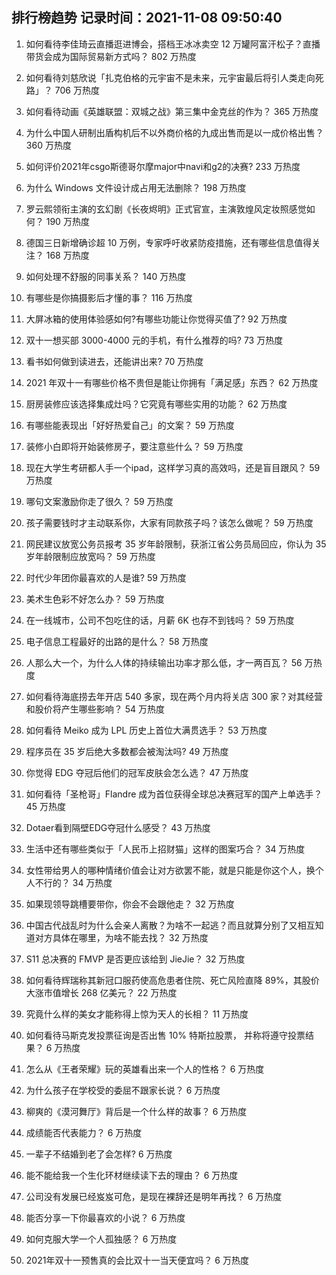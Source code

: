 
## 排行榜趋势 记录时间：2021-11-08 09:50:40
  
  1. 如何看待李佳琦云直播逛进博会，搭档王冰冰卖空 12 万罐阿富汗松子？直播带货会成为国际贸易新方式吗？ 802 万热度
    
  2. 如何看待刘慈欣说「扎克伯格的元宇宙不是未来，元宇宙最后将引人类走向死路」？ 706 万热度
    
  3. 如何看待动画《英雄联盟：双城之战》第三集中金克丝的作为？ 365 万热度
    
  4. 为什么中国人研制出盾构机后不以外商价格的九成出售而是以一成价格出售？ 360 万热度
    
  5. 如何评价2021年csgo斯德哥尔摩major中navi和g2的决赛? 233 万热度
    
  6. 为什么 Windows 文件设计成占用无法删除？ 198 万热度
    
  7. 罗云熙领衔主演的玄幻剧《长夜烬明》正式官宣，主演敦煌风定妆照感觉如何？ 190 万热度
    
  8. 德国三日新增确诊超 10 万例，专家呼吁收紧防疫措施，还有哪些信息值得关注？ 168 万热度
    
  9. 如何处理不舒服的同事关系？ 140 万热度
    
  10. 有哪些是你搞摄影后才懂的事？ 116 万热度
    
  11. 大屏冰箱的使用体验感如何?有哪些功能让你觉得买值了? 92 万热度
    
  12. 双十一想买部 3000-4000 元的手机，有什么推荐的吗? 73 万热度
    
  13. 看书如何做到读进去，还能讲出来? 70 万热度
    
  14. 2021 年双十一有哪些价格不贵但是能让你拥有「满足感」东西？ 62 万热度
    
  15. 厨房装修应该选择集成灶吗？它究竟有哪些实用的功能？ 62 万热度
    
  16. 有哪些能表现出「好好热爱自己」的文案？ 59 万热度
    
  17. 装修小白即将开始装修房子，要注意些什么？ 59 万热度
    
  18. 现在大学生考研都人手一个ipad，这样学习真的高效吗，还是盲目跟风？ 59 万热度
    
  19. 哪句文案激励你走了很久？ 59 万热度
    
  20. 孩子需要钱时才主动联系你，大家有同款孩子吗？该怎么做呢？ 59 万热度
    
  21. 网民建议放宽公务员报考 35 岁年龄限制，获浙江省公务员局回应，你认为 35 岁年龄限制应放宽吗？ 59 万热度
    
  22. 时代少年团你最喜欢的人是谁? 59 万热度
    
  23. 美术生色彩不好怎么办？ 59 万热度
    
  24. 在一线城市，公司不包吃住的话，月薪 6K 也存不到钱吗？ 59 万热度
    
  25. 电子信息工程最好的出路的是什么？ 58 万热度
    
  26. 人那么大一个，为什么人体的持续输出功率才那么低，才一两百瓦？ 56 万热度
    
  27. 如何看待海底捞去年开店 540 多家，现在两个月内将关店 300 家？对其经营和股价将产生哪些影响？ 54 万热度
    
  28. 如何看待 Meiko 成为 LPL 历史上首位大满贯选手？ 53 万热度
    
  29. 程序员在 35 岁后绝大多数都会被淘汰吗? 49 万热度
    
  30. 你觉得 EDG 夺冠后他们的冠军皮肤会怎么选？ 47 万热度
    
  31. 如何看待「圣枪哥」Flandre 成为首位获得全球总决赛冠军的国产上单选手？ 45 万热度
    
  32. Dotaer看到隔壁EDG夺冠什么感受？ 43 万热度
    
  33. 生活中还有哪些类似于「人民币上招财猫」这样的图案巧合？ 34 万热度
    
  34. 女性带给男人的哪种情绪价值会让对方欲罢不能，就是只能是你这个人，换个人不行的？ 34 万热度
    
  35. 如果现领导跳槽要带你，你会不会跟他走？ 32 万热度
    
  36. 中国古代战乱时为什么会亲人离散？为啥不一起逃？而且就算分别了又相互知道对方具体在哪里，为啥不能去找？ 32 万热度
    
  37. S11 总决赛的 FMVP 是否更应该给到 JieJie？ 32 万热度
    
  38. 如何看待辉瑞称其新冠口服药使高危患者住院、死亡风险直降 89%，其股价大涨市值增长 268 亿美元？ 22 万热度
    
  39. 究竟什么样的美女才能称得上惊为天人的长相？ 11 万热度
    
  40. 如何看待马斯克发投票征询是否出售 10% 特斯拉股票， 并称将遵守投票结果？ 6 万热度
    
  41. 怎么从《王者荣耀》玩的英雄看出来一个人的性格？ 6 万热度
    
  42. 为什么孩子在学校受的委屈不跟家长说？ 6 万热度
    
  43. 柳爽的《漠河舞厅》背后是一个什么样的故事？ 6 万热度
    
  44. 成绩能否代表能力？ 6 万热度
    
  45. 一辈子不结婚到老了会怎样? 6 万热度
    
  46. 能不能给我一个生化环材继续读下去的理由？ 6 万热度
    
  47. 公司没有发展已经岌岌可危，是现在裸辞还是明年再找？ 6 万热度
    
  48. 能否分享一下你最喜欢的小说？ 6 万热度
    
  49. 如何克服大学一个人孤独感？ 6 万热度
    
  50. 2021年双十一预售真的会比双十一当天便宜吗？ 6 万热度
    
